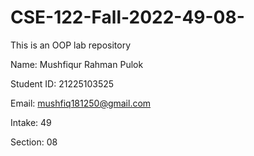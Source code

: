 # CSE-122-Fall-2022-49-08-
This is an OOP lab repository 


Name: Mushfiqur Rahman Pulok

Student ID: 21225103525

Email: mushfiq181250@gmail.com

Intake: 49

Section: 08
